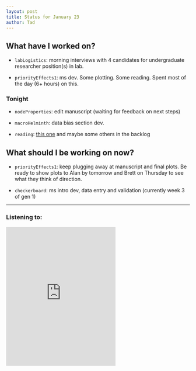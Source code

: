 ```yaml
---
layout: post 
title: Status for January 23 
author: Tad
---
```

 
## What have I worked on?
 
* `labLogistics`: morning interviews with 4 candidates for undergraduate researcher position(s) in lab. 

* `priorityEffects1`: ms dev. Some plotting. Some reading. Spent most of the day (6+ hours) on this.

  





### Tonight 

* `nodeProperties`: edit manuscript (waiting for feedback on next steps)

* `macroHelminth`: data bias section dev.

* `reading`: [this one](http://www.cell.com/trends/ecology-evolution/fulltext/S0169-5347(16)30173-2?rss=yes) and maybe some others in the backlog






## What should I be working on now? 

* `priorityEffects1`: keep plugging away at manuscript and final plots. Be ready to show plots to Alan by tomorrow and Brett on Thursday to see what they think of direction.


* `checkerboard`: ms intro dev, data entry and validation (currently week 3 of gen 1)








 
--- 
 
### Listening to: 
 <iframe src='https://embed.spotify.com/?uri=spotify%3Atrack%3A7ofZgS5xDW0XodfjaXWvZG' width='300' height='380' frameborder='0' allowtransparency='true'></iframe> 
 <i class='fa fa-code' style='color:pink'></i> 
